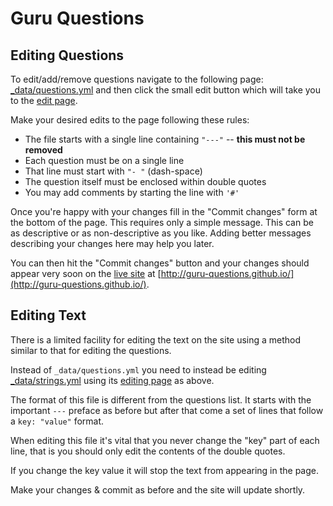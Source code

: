 # Guru Questions

## Editing Questions

To edit/add/remove questions navigate to the following page: [_data/questions.yml][] and then click the small edit button which will take you to the [edit page][].

Make your desired edits to the page following these rules:

- The file starts with a single line containing `"---"` -- **this must not be removed**
- Each question must be on a single line
- That line must start with `"- "` (dash-space)
- The question itself must be enclosed within double quotes
- You may add comments by starting the line with `'#'`

Once you're happy with your changes fill in the "Commit changes" form at the bottom of the page. This requires only a simple message. This can be as descriptive or as non-descriptive as you like. Adding better messages describing your changes here may help you later.

You can then hit the "Commit changes" button and your changes should appear very soon on the [live site][] at [http://guru-questions.github.io/](http://guru-questions.github.io/).

[_data/questions.yml]:https://github.com/guru-questions/guru-questions.github.io/blob/master/_data/questions.yml
[edit page]: https://github.com/guru-questions/guru-questions.github.io/edit/master/_data/questions.yml
[live site]: http://guru-questions.github.io/

## Editing Text

There is a limited facility for editing the text on the site using a method similar to that for editing the questions.

Instead of `_data/questions.yml` you need to instead be editing [_data/strings.yml][] using its [editing page][] as above.

The format of this file is different from the questions list. It starts with the important `---` preface as before but after that come a set of lines that follow a `key: "value"` format.

When editing this file it's vital that you never change the "key" part of each line, that is you should only edit the contents of the double quotes. 

If you change the key value it will stop the text from appearing in the page.

Make your changes & commit as before and the site will update shortly.

[_data/strings.yml]: https://github.com/guru-questions/guru-questions.github.io/blob/master/_data/strings.yml
[editing page]: https://github.com/guru-questions/guru-questions.github.io/edit/master/_data/strings.yml